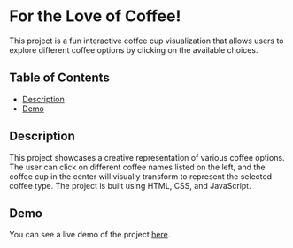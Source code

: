 # For the Love of Coffee!

This project is a fun interactive coffee cup visualization that allows users to explore different coffee options by clicking on the available choices.

## Table of Contents

- [Description](#description)
- [Demo](#demo)
<!-- - [Installation](#installation)
- [Usage](#usage)
- [Contributing](#contributing)
- [License](#license)
- [Contact](#contact) -->

## Description

This project showcases a creative representation of various coffee options. The user can click on different coffee names listed on the left, and the coffee cup in the center will visually transform to represent the selected coffee type. The project is built using HTML, CSS, and JavaScript.

## Demo

You can see a live demo of the project [here](http://ec2-13-127-123-68.ap-south-1.compute.amazonaws.com/).